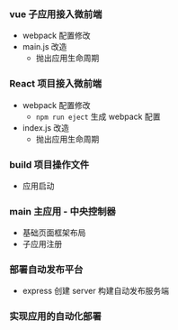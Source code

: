 ### vue 子应用接入微前端
- webpack 配置修改
- main.js 改造
  - 抛出应用生命周期

### React 项目接入微前端
- webpack 配置修改
  - `npm run eject` 生成 webpack 配置
- index.js 改造
  - 抛出应用生命周期

### build 项目操作文件
-  应用启动

### main 主应用 - 中央控制器
-  基础页面框架布局
-  子应用注册


### 部署自动发布平台
- express 创建 server 构建自动发布服务端

### 实现应用的自动化部署
